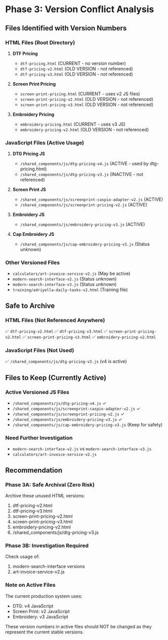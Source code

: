 # Phase 3: Version Conflict Analysis

## Files Identified with Version Numbers

### HTML Files (Root Directory)
1. **DTF Pricing**
   - `dtf-pricing.html` (CURRENT - no version number)
   - `dtf-pricing-v2.html` (OLD VERSION - not referenced)
   - `dtf-pricing-v3.html` (OLD VERSION - not referenced)

2. **Screen Print Pricing**
   - `screen-print-pricing.html` (CURRENT - uses v2 JS files)
   - `screen-print-pricing-v2.html` (OLD VERSION - not referenced)
   - `screen-print-pricing-v3.html` (OLD VERSION - not referenced)

3. **Embroidery Pricing**
   - `embroidery-pricing.html` (CURRENT - uses v3 JS)
   - `embroidery-pricing-v2.html` (OLD VERSION - not referenced)

### JavaScript Files (Active Usage)
1. **DTG Pricing JS**
   - `/shared_components/js/dtg-pricing-v4.js` (ACTIVE - used by dtg-pricing.html)
   - `/shared_components/js/dtg-pricing-v3.js` (INACTIVE - not referenced)

2. **Screen Print JS**
   - `/shared_components/js/screenprint-caspio-adapter-v2.js` (ACTIVE)
   - `/shared_components/js/screenprint-pricing-v2.js` (ACTIVE)

3. **Embroidery JS**
   - `/shared_components/js/embroidery-pricing-v3.js` (ACTIVE)

4. **Cap Embroidery JS**
   - `/shared_components/js/cap-embroidery-pricing-v3.js` (Status unknown)

### Other Versioned Files
- `calculators/art-invoice-service-v2.js` (May be active)
- `modern-search-interface-v2.js` (Status unknown)
- `modern-search-interface-v3.js` (Status unknown)
- `training/adriyella-daily-tasks-v2.html` (Training file)

## Safe to Archive

### HTML Files (Not Referenced Anywhere)
✅ `dtf-pricing-v2.html`
✅ `dtf-pricing-v3.html`
✅ `screen-print-pricing-v2.html`
✅ `screen-print-pricing-v3.html`
✅ `embroidery-pricing-v2.html`

### JavaScript Files (Not Used)
✅ `/shared_components/js/dtg-pricing-v3.js` (v4 is active)

## Files to Keep (Currently Active)

### Active Versioned JS Files
- `/shared_components/js/dtg-pricing-v4.js` ✓
- `/shared_components/js/screenprint-caspio-adapter-v2.js` ✓
- `/shared_components/js/screenprint-pricing-v2.js` ✓
- `/shared_components/js/embroidery-pricing-v3.js` ✓
- `/shared_components/js/cap-embroidery-pricing-v3.js` (Keep for safety)

### Need Further Investigation
- `modern-search-interface-v2.js` vs `modern-search-interface-v3.js`
- `calculators/art-invoice-service-v2.js`

## Recommendation

### Phase 3A: Safe Archival (Zero Risk)
Archive these unused HTML versions:
1. dtf-pricing-v2.html
2. dtf-pricing-v3.html
3. screen-print-pricing-v2.html
4. screen-print-pricing-v3.html
5. embroidery-pricing-v2.html
6. /shared_components/js/dtg-pricing-v3.js

### Phase 3B: Investigation Required
Check usage of:
1. modern-search-interface versions
2. art-invoice-service-v2.js

### Note on Active Files
The current production system uses:
- DTG: v4 JavaScript
- Screen Print: v2 JavaScript
- Embroidery: v3 JavaScript

These version numbers in active files should NOT be changed as they represent the current stable versions.